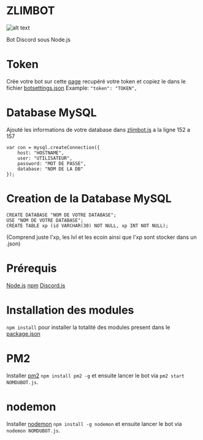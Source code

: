 # ZLIMBOT

![alt text](https://i.imgur.com/GfgsBdt.jpg)

Bot Discord sous Node.js

# Token

Crée votre bot sur cette [page](https://discordapp.com/developers/applications/) recupéré votre token et copiez le dans le fichier [botsettings.json](https://github.com/GrimZam/GRIMBOT/blob/master/botsettings.json)
Example: `"token": "TOKEN",`

# Database MySQL

Ajouté les informations de votre database dans [zlimbot.js](http://git.grindhouse.xyz:8888/GrimZam/grimbot/blob/master/zlimbot.js) a la ligne 152 a 157
```
var con = mysql.createConnection({
    host: "HOSTNAME",
    user: "UTILISATEUR",
    password: "MOT DE PASSE",
    database: "NOM DE LA DB"
});
```

# Creation de la Database MySQL

```
CREATE DATABASE "NOM DE VOTRE DATABASE";
USE "NOM DE VOTRE DATABASE";
CREATE TABLE xp (id VARCHAR(30) NOT NULL, xp INT NOT NULL);
```

(Comprend juste l'xp, les lvl et les ecoin ainsi que l'xp sont stocker dans un .json)

# Prérequis

[Node.js](https://nodejs.org/en/) [npm](https://www.npmjs.com/get-npm) [Discord.js](https://discord.js.org/#/)

# Installation des modules

`npm install` pour installer la totalité des modules present dans le [package.json](https://github.com/GrimZam/GRIMBOT/blob/master/package.json)

# PM2

Installer [pm2](http://pm2.keymetrics.io/) `npm install pm2 -g` et ensuite lancer le bot via `pm2 start NOMDUBOT.js`.

# nodemon

Installer [nodemon](https://nodemon.io/) `npm install -g nodemon` et ensuite lancer le bot via `nodemon NOMDUBOT.js`.
